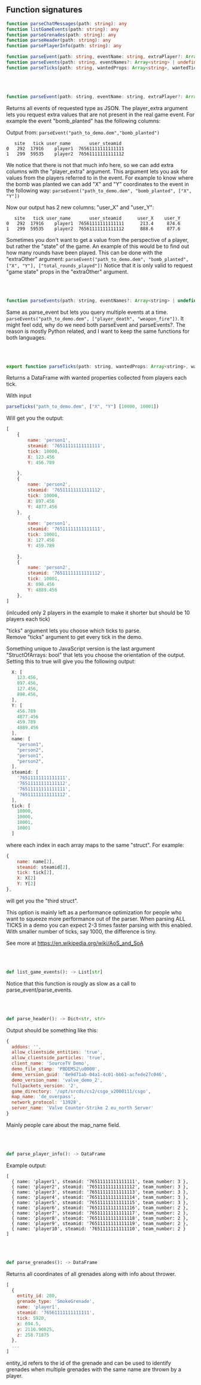 ## Function signatures
```TypeScript
function parseChatMessages(path: string): any
function listGameEvents(path: string): any
function parseGrenades(path: string): any
function parseHeader(path: string): any
function parsePlayerInfo(path: string): any

function parseEvent(path: string, eventName: string, extraPlayer?: Array<string> | undefined | null, extraOther?: Array<string> | undefined | null): any
function parseEvents(path: string, eventNames?: Array<string> | undefined | null, extraPlayer?: Array<string> | undefined | null, extraOther?: Array<string> | undefined | null): any
function parseTicks(path: string, wantedProps: Array<string>, wantedTicks?: Array<number> | undefined | null): any
```


<br/><br/>

```JavaScript
function parseEvent(path: string, eventName: string, extraPlayer?: Array<string> | undefined | null, extraOther?: Array<string> | undefined | null) -> JSON
```
Returns all events of requested type as JSON. The player_extra argument lets you request extra values that are not present in the real game event. For example the event "bomb_planted" has the following columns:

Output from: ```parseEvent("path_to_demo.dem","bomb_planted")```
```
   site   tick user_name       user_steamid
0   292  17916    player1  76561111111111111
1   299  59535    player2  76561111111111112
```
We notice that there is not that much info here, so we can add extra columns with the "player_extra" argument. This argument lets you ask for values from the players referred to in the event. For example to know where the bomb was planted we can add "X" and "Y" coordinates to the event in the following way: ```parseEvent("path_to_demo.dem", "bomb_planted", ["X", "Y"])```

Now our output has 2 new columns: "user_X" and "user_Y":
```
   site   tick user_name       user_steamid      user_X    user_Y
0   292  17916    player1  76561111111111111      213.4     874.6
1   299  59535    player2  76561111111111112      888.6     877.6
```

Sometimes you don't want to get a value from the perspective of a player, but rather the "state" of the game. An example of this would be to find out how many rounds have been played. This can be done with the "extraOther" argument:
```parseEvent("path_to_demo.dem", "bomb_planted", ["X", "Y"], ["total_rounds_played"])```
Notice that it is only valid to request "game state" props in the "extraOther" argument.



<br/><br/>
```JavaScript
function parseEvents(path: string, eventNames?: Array<string> | undefined | null, extraPlayer?: Array<string> | undefined | null, extraOther?: Array<string> | undefined | null): any

```
Same as parse_event but lets you query multiple events at a time. 
```parseEvents("path_to_demo.dem", ["player_death", "weapon_fire"])```. It might feel odd, why do we need both parseEvent and parseEvents?. The reason is mostly Python related, and I want to keep the same functions for both languages.



<br/><br/>
```JavaScript
export function parseTicks(path: string, wantedProps: Array<string>, wantedTicks?: Array<number> | undefined | null, structOfArrays?: boolean | undefined | null): any
```
Returns a DataFrame with wanted properties collected from players each tick.

With input
```JavaScript
parseTicks("path_to_demo.dem", ["X", "Y"] [10000, 10001])
```

Will get you the output:
```JavaScript
[
    {
        name: 'person1',
        steamid: '76511111111111111',
        tick: 10000,
        X: 123.456
        Y: 456.789

    },
    {
        name: 'person2',
        steamid: '76511111111111112',
        tick: 10000,
        X: 897.456
        Y: 4877.456
    },
        {
        name: 'person1',
        steamid: '76511111111111111',
        tick: 10001,
        X: 127.456
        Y: 459.789

    },
    {
        name: 'person2',
        steamid: '76511111111111112',
        tick: 10001,
        X: 898.456
        Y: 4889.456
    },
]
```
(inlcuded only 2 players in the example to make it shorter but should be 10 players each tick)
    

"ticks" argument lets you choose which ticks to parse.  
Remove "ticks" argument to get every tick in the demo.

Something unique to JavaScript version is the last argument "StructOfArrays: bool" that lets you choose the orientation of the output. Setting this to true will give you the following output:
```JavaScript
  X: [
    123.456,
    897.456,
    127.456,
    898.456,
  ],
  Y: [
    456.789
    4877.456
    459.789
    4889.456
  ],
  name: [
    "person1", 
    "person2",
    "person1",
    "person2",
  ],
  steamid: [
    '76511111111111111',
    '76511111111111112',
    '76511111111111111',
    '76511111111111112',
  ],
  tick: [
    10000,
    10000,
    10001,
    10001
  ]
```
where each index in each array maps to the same "struct". For example:
```JavaSCript
{
    name: name[2],
    steamid: steamid[2],
    tick: tick[2],
    X: X[2]
    Y: Y[2]
},
```
will get you the "third struct".

This option is mainly left as a performance optimization for people who want to squeeze more performance out of the parser. When parsing ALL TICKS in a demo you can expect 2-3 times faster parsing with this enabled. With smaller number of ticks, say 1000, the difference is tiny.

See more at https://en.wikipedia.org/wiki/AoS_and_SoA



<br/><br/>
```Python
def list_game_events(): -> List[str]
```



Notice that this function is rougly as slow as a call to parse_event/parse_events.

<br/><br/>
```Python
def parse_header(): -> Dict<str, str>
```
Output should be something like this:
```JavaScript
{
  addons: '',
  allow_clientside_entities: 'true',
  allow_clientside_particles: 'true',
  client_name: 'SourceTV Demo',
  demo_file_stamp: 'PBDEMS2\u0000',
  demo_version_guid: '8e9d71ab-04a1-4c01-bb61-acfede27c046',
  demo_version_name: 'valve_demo_2',
  fullpackets_version: '2',
  game_directory: '/opt/srcds/cs2/csgo_v2000111/csgo',
  map_name: 'de_overpass',
  network_protocol: '13928',
  server_name: 'Valve Counter-Strike 2 eu_north Server'
}
```
Mainly people care about the map_name field.

<br/><br/>
```Python
def parse_player_info(): -> DataFrame
```

Example output:
```
[
  { name: 'player1', steamid: '76511111111111111', team_number: 3 },
  { name: 'player2', steamid: '76511111111111112', team_number: 3 },
  { name: 'player3', steamid: '76511111111111113', team_number: 3 },
  { name: 'player4', steamid: '76511111111111114', team_number: 3 },
  { name: 'player5', steamid: '76511111111111115', team_number: 3 },
  { name: 'player6', steamid: '76511111111111116', team_number: 2 },
  { name: 'player7', steamid: '76511111111111117', team_number: 2 },
  { name: 'player8', steamid: '76511111111111118', team_number: 2 },
  { name: 'player9', steamid: '76511111111111119', team_number: 2 },
  { name: 'player10', steamid: '7651111111111110', team_number: 2 }
]
```
<br/><br/>
```Python
def parse_grenades(): -> DataFrame
```
Returns all coordinates of all grenades along with info about thrower.

```JavaScript
[  
  {
    entity_id: 280,
    grenade_type: 'SmokeGrenade',
    name: 'player1',
    steamid: '76561111111111111',
    tick: 5920,
    x: 694.5,
    y: 2116.90625,
    z: 258.71875
  },
  ...
]
```
entity_id refers to the id of the grenade and can be used to identify grenades when multiple grenades with the same name are thrown by a player.